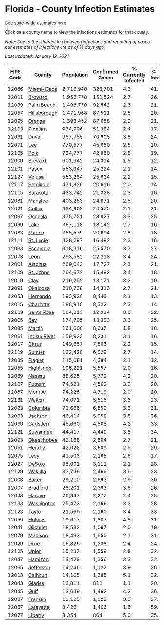 # Florida - County Infection Estimates

See state-wide estimates [here](/infections/us-fl).

Click on a county name to view the infections estimates for that county.

*Note: Due to the inherent lag between infections and reporting of cases, our estimates of infections are as of 14 days ago.*

*Last updated: January 12, 2021*

|   FIPS Code |                       County |   Population |   Confirmed Cases |   % Currently Infected |   % Total Infected |
|-------------|------------------------------|--------------|-------------------|------------------------|--------------------|
|       12086 |     [Miami-Dade](miami-dade) |    2,716,940 |           328,701 |                    4.3 |               41.9 |
|       12011 |           [Broward](broward) |    1,952,778 |           151,524 |                    2.7 |               26.8 |
|       12099 |     [Palm Beach](palm-beach) |    1,496,770 |            92,542 |                    2.3 |               21.1 |
|       12057 | [Hillsborough](hillsborough) |    1,471,968 |            87,511 |                    2.5 |               20.0 |
|       12095 |             [Orange](orange) |    1,393,452 |            87,688 |                    2.9 |               21.1 |
|       12103 |         [Pinellas](pinellas) |      974,996 |            51,384 |                    2.4 |               17.6 |
|       12031 |               [Duval](duval) |      957,755 |            70,905 |                    3.8 |               24.6 |
|       12071 |                   [Lee](lee) |      770,577 |            45,650 |                    2.5 |               20.0 |
|       12105 |                 [Polk](polk) |      724,777 |            42,880 |                    2.8 |               19.5 |
|       12009 |           [Brevard](brevard) |      601,942 |            24,314 |                    1.9 |               12.9 |
|       12101 |               [Pasco](pasco) |      553,947 |            25,224 |                    2.1 |               14.7 |
|       12127 |           [Volusia](volusia) |      553,284 |            25,624 |                    2.2 |               15.2 |
|       12117 |         [Seminole](seminole) |      471,826 |            20,616 |                    2.0 |               14.7 |
|       12115 |         [Sarasota](sarasota) |      433,742 |            21,328 |                    2.3 |               16.1 |
|       12081 |           [Manatee](manatee) |      403,253 |            24,871 |                    2.5 |               20.9 |
|       12021 |           [Collier](collier) |      384,902 |            24,575 |                    2.1 |               21.9 |
|       12097 |           [Osceola](osceola) |      375,751 |            28,827 |                    3.3 |               25.4 |
|       12069 |                 [Lake](lake) |      367,118 |            18,142 |                    2.7 |               16.0 |
|       12083 |             [Marion](marion) |      365,579 |            20,694 |                    2.8 |               18.3 |
|       12111 |       [St. Lucie](st.-lucie) |      328,297 |            16,492 |                    2.3 |               16.6 |
|       12033 |         [Escambia](escambia) |      318,316 |            25,570 |                    3.7 |               27.0 |
|       12073 |                 [Leon](leon) |      293,582 |            22,218 |                    3.4 |               24.1 |
|       12001 |           [Alachua](alachua) |      269,043 |            17,727 |                    2.3 |               21.1 |
|       12109 |       [St. Johns](st.-johns) |      264,672 |            15,492 |                    3.4 |               18.7 |
|       12019 |                 [Clay](clay) |      219,252 |            13,171 |                    3.2 |               19.3 |
|       12091 |         [Okaloosa](okaloosa) |      210,738 |            14,313 |                    2.7 |               21.6 |
|       12053 |         [Hernando](hernando) |      193,920 |             8,443 |                    2.1 |               13.9 |
|       12015 |       [Charlotte](charlotte) |      188,910 |             8,522 |                    2.3 |               14.6 |
|       12113 |     [Santa Rosa](santa-rosa) |      184,313 |            12,914 |                    3.8 |               22.8 |
|       12005 |                   [Bay](bay) |      174,705 |            13,303 |                    3.3 |               25.0 |
|       12085 |             [Martin](martin) |      161,000 |             8,637 |                    1.8 |               18.5 |
|       12061 | [Indian River](indian-river) |      159,923 |             8,231 |                    3.1 |               16.7 |
|       12017 |             [Citrus](citrus) |      149,657 |             7,506 |                    2.2 |               15.9 |
|       12119 |             [Sumter](sumter) |      132,420 |             6,029 |                    2.7 |               14.6 |
|       12035 |           [Flagler](flagler) |      115,081 |             4,384 |                    2.1 |               12.2 |
|       12055 |       [Highlands](highlands) |      106,221 |             5,557 |                    2.0 |               16.9 |
|       12089 |             [Nassau](nassau) |       88,625 |             5,772 |                    4.2 |               20.5 |
|       12107 |             [Putnam](putnam) |       74,521 |             4,562 |                    3.0 |               20.3 |
|       12087 |             [Monroe](monroe) |       74,228 |             4,719 |                    2.0 |               20.9 |
|       12131 |             [Walton](walton) |       74,071 |             5,515 |                    3.3 |               23.9 |
|       12023 |         [Columbia](columbia) |       71,686 |             6,559 |                    3.3 |               31.2 |
|       12063 |           [Jackson](jackson) |       46,414 |             5,058 |                    3.5 |               36.1 |
|       12039 |           [Gadsden](gadsden) |       45,660 |             4,508 |                    4.2 |               33.3 |
|       12121 |         [Suwannee](suwannee) |       44,417 |             4,440 |                    3.8 |               34.5 |
|       12093 |     [Okeechobee](okeechobee) |       42,168 |             2,804 |                    2.7 |               21.7 |
|       12051 |             [Hendry](hendry) |       42,022 |             3,609 |                    2.9 |               29.8 |
|       12075 |                 [Levy](levy) |       41,503 |             2,165 |                    2.6 |               17.0 |
|       12027 |             [DeSoto](desoto) |       38,001 |             3,111 |                    2.1 |               28.1 |
|       12129 |           [Wakulla](wakulla) |       33,739 |             2,466 |                    3.6 |               23.4 |
|       12003 |               [Baker](baker) |       29,210 |             2,693 |                    2.9 |               30.2 |
|       12007 |         [Bradford](bradford) |       28,201 |             2,393 |                    3.6 |               26.9 |
|       12049 |             [Hardee](hardee) |       26,937 |             2,277 |                    2.4 |               28.7 |
|       12133 |     [Washington](washington) |       25,473 |             2,166 |                    3.3 |               28.2 |
|       12123 |             [Taylor](taylor) |       21,569 |             2,160 |                    3.4 |               33.3 |
|       12059 |             [Holmes](holmes) |       19,617 |             1,887 |                    4.8 |               31.2 |
|       12041 |       [Gilchrist](gilchrist) |       18,582 |             1,097 |                    2.0 |               19.6 |
|       12079 |           [Madison](madison) |       18,493 |             1,650 |                    2.1 |               31.2 |
|       12029 |               [Dixie](dixie) |       16,826 |             1,238 |                    2.4 |               24.5 |
|       12125 |               [Union](union) |       15,237 |             1,559 |                    2.8 |               32.8 |
|       12047 |         [Hamilton](hamilton) |       14,428 |             1,356 |                    3.3 |               32.1 |
|       12065 |       [Jefferson](jefferson) |       14,246 |             1,127 |                    3.9 |               26.4 |
|       12013 |           [Calhoun](calhoun) |       14,105 |             1,385 |                    5.1 |               32.2 |
|       12043 |             [Glades](glades) |       13,811 |               811 |                    1.1 |               20.4 |
|       12045 |                 [Gulf](gulf) |       13,639 |             1,462 |                    4.2 |               36.1 |
|       12037 |         [Franklin](franklin) |       12,125 |             1,022 |                    3.3 |               27.7 |
|       12067 |       [Lafayette](lafayette) |        8,422 |             1,466 |                    1.6 |               59.6 |
|       12077 |           [Liberty](liberty) |        8,354 |               864 |                    5.0 |               35.1 |